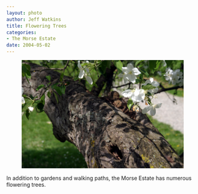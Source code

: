 ```yaml
--- 
layout: photo
author: Jeff Watkins
title: Flowering Trees
categories: 
- The Morse Estate
date: 2004-05-02
---
```


<figure><img class="photo" src="/photos/IMG_0745.jpg"></figure>

In addition to gardens and walking paths, the Morse Estate has numerous
flowering trees.

